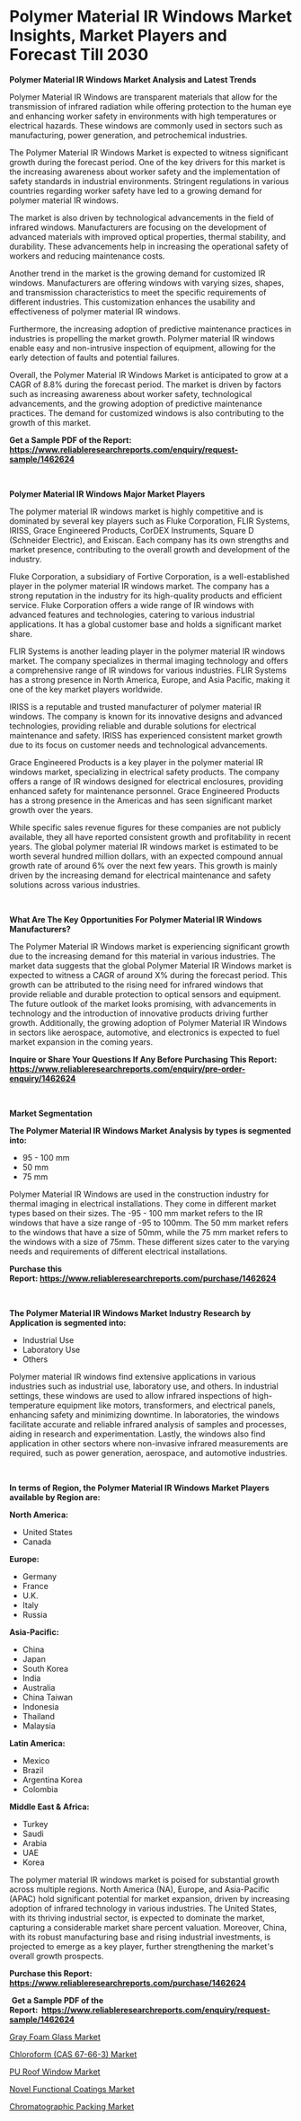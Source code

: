 <p><h1>Polymer Material IR Windows Market Insights, Market Players and Forecast Till 2030</h1></p><p><strong>Polymer Material IR Windows Market Analysis and Latest Trends</strong></p>
<p><p>Polymer Material IR Windows are transparent materials that allow for the transmission of infrared radiation while offering protection to the human eye and enhancing worker safety in environments with high temperatures or electrical hazards. These windows are commonly used in sectors such as manufacturing, power generation, and petrochemical industries.</p><p>The Polymer Material IR Windows Market is expected to witness significant growth during the forecast period. One of the key drivers for this market is the increasing awareness about worker safety and the implementation of safety standards in industrial environments. Stringent regulations in various countries regarding worker safety have led to a growing demand for polymer material IR windows.</p><p>The market is also driven by technological advancements in the field of infrared windows. Manufacturers are focusing on the development of advanced materials with improved optical properties, thermal stability, and durability. These advancements help in increasing the operational safety of workers and reducing maintenance costs.</p><p>Another trend in the market is the growing demand for customized IR windows. Manufacturers are offering windows with varying sizes, shapes, and transmission characteristics to meet the specific requirements of different industries. This customization enhances the usability and effectiveness of polymer material IR windows.</p><p>Furthermore, the increasing adoption of predictive maintenance practices in industries is propelling the market growth. Polymer material IR windows enable easy and non-intrusive inspection of equipment, allowing for the early detection of faults and potential failures.</p><p>Overall, the Polymer Material IR Windows Market is anticipated to grow at a CAGR of 8.8% during the forecast period. The market is driven by factors such as increasing awareness about worker safety, technological advancements, and the growing adoption of predictive maintenance practices. The demand for customized windows is also contributing to the growth of this market.</p></p>
<p><strong>Get a Sample PDF of the Report:&nbsp; <a href="https://www.reliableresearchreports.com/enquiry/request-sample/1462624">https://www.reliableresearchreports.com/enquiry/request-sample/1462624</a></strong></p>
<p>&nbsp;</p>
<p><strong>Polymer Material IR Windows Major Market Players</strong></p>
<p><p>The polymer material IR windows market is highly competitive and is dominated by several key players such as Fluke Corporation, FLIR Systems, IRISS, Grace Engineered Products, CorDEX Instruments, Square D (Schneider Electric), and Exiscan. Each company has its own strengths and market presence, contributing to the overall growth and development of the industry.</p><p>Fluke Corporation, a subsidiary of Fortive Corporation, is a well-established player in the polymer material IR windows market. The company has a strong reputation in the industry for its high-quality products and efficient service. Fluke Corporation offers a wide range of IR windows with advanced features and technologies, catering to various industrial applications. It has a global customer base and holds a significant market share.</p><p>FLIR Systems is another leading player in the polymer material IR windows market. The company specializes in thermal imaging technology and offers a comprehensive range of IR windows for various industries. FLIR Systems has a strong presence in North America, Europe, and Asia Pacific, making it one of the key market players worldwide.</p><p>IRISS is a reputable and trusted manufacturer of polymer material IR windows. The company is known for its innovative designs and advanced technologies, providing reliable and durable solutions for electrical maintenance and safety. IRISS has experienced consistent market growth due to its focus on customer needs and technological advancements.</p><p>Grace Engineered Products is a key player in the polymer material IR windows market, specializing in electrical safety products. The company offers a range of IR windows designed for electrical enclosures, providing enhanced safety for maintenance personnel. Grace Engineered Products has a strong presence in the Americas and has seen significant market growth over the years.</p><p>While specific sales revenue figures for these companies are not publicly available, they all have reported consistent growth and profitability in recent years. The global polymer material IR windows market is estimated to be worth several hundred million dollars, with an expected compound annual growth rate of around 6% over the next few years. This growth is mainly driven by the increasing demand for electrical maintenance and safety solutions across various industries.</p></p>
<p>&nbsp;</p>
<p><strong>What Are The Key Opportunities For Polymer Material IR Windows Manufacturers?</strong></p>
<p><p>The Polymer Material IR Windows market is experiencing significant growth due to the increasing demand for this material in various industries. The market data suggests that the global Polymer Material IR Windows market is expected to witness a CAGR of around X% during the forecast period. This growth can be attributed to the rising need for infrared windows that provide reliable and durable protection to optical sensors and equipment. The future outlook of the market looks promising, with advancements in technology and the introduction of innovative products driving further growth. Additionally, the growing adoption of Polymer Material IR Windows in sectors like aerospace, automotive, and electronics is expected to fuel market expansion in the coming years.</p></p>
<p><strong>Inquire or Share Your Questions If Any Before Purchasing This Report: <a href="https://www.reliableresearchreports.com/enquiry/pre-order-enquiry/1462624">https://www.reliableresearchreports.com/enquiry/pre-order-enquiry/1462624</a></strong></p>
<p>&nbsp;</p>
<p><strong>Market Segmentation</strong></p>
<p><strong>The Polymer Material IR Windows Market Analysis by types is segmented into:</strong></p>
<p><ul><li>95 - 100 mm</li><li>50 mm</li><li>75 mm</li></ul></p>
<p><p>Polymer Material IR Windows are used in the construction industry for thermal imaging in electrical installations. They come in different market types based on their sizes. The -95 - 100 mm market refers to the IR windows that have a size range of -95 to 100mm. The 50 mm market refers to the windows that have a size of 50mm, while the 75 mm market refers to the windows with a size of 75mm. These different sizes cater to the varying needs and requirements of different electrical installations.</p></p>
<p><strong>Purchase this Report:&nbsp;<a href="https://www.reliableresearchreports.com/purchase/1462624">https://www.reliableresearchreports.com/purchase/1462624</a></strong></p>
<p>&nbsp;</p>
<p><strong>The Polymer Material IR Windows Market Industry Research by Application is segmented into:</strong></p>
<p><ul><li>Industrial Use</li><li>Laboratory Use</li><li>Others</li></ul></p>
<p><p>Polymer material IR windows find extensive applications in various industries such as industrial use, laboratory use, and others. In industrial settings, these windows are used to allow infrared inspections of high-temperature equipment like motors, transformers, and electrical panels, enhancing safety and minimizing downtime. In laboratories, the windows facilitate accurate and reliable infrared analysis of samples and processes, aiding in research and experimentation. Lastly, the windows also find application in other sectors where non-invasive infrared measurements are required, such as power generation, aerospace, and automotive industries.</p></p>
<p>&nbsp;</p>
<p><strong>In terms of Region, the Polymer Material IR Windows Market Players available by Region are:</strong></p>
<p>
    <p> <strong> North America: </strong>
        <ul>
            <li>United States</li>
            <li>Canada</li>
        </ul>
        </p> 
    <p> <strong> Europe: </strong>
        <ul>
            <li>Germany</li>
            <li>France</li>
            <li>U.K.</li>
            <li>Italy</li>
            <li>Russia</li>
        </ul>
        </p> 
    <p> <strong> Asia-Pacific: </strong>
        <ul>
            <li>China</li>
            <li>Japan</li>
            <li>South Korea</li>
            <li>India</li>
            <li>Australia</li>
            <li>China Taiwan</li>
            <li>Indonesia</li>
            <li>Thailand</li>
            <li>Malaysia</li>
        </ul>
        </p> 
    <p> <strong> Latin America: </strong>
        <ul>
            <li>Mexico</li>
            <li>Brazil</li>
            <li>Argentina Korea</li>
            <li>Colombia</li>
        </ul>
        </p> 
    <p> <strong> Middle East & Africa: </strong>
        <ul>
            <li>Turkey</li>
            <li>Saudi</li>
            <li>Arabia</li>
            <li>UAE</li>
            <li>Korea</li>
        </ul>
    </p>
    </p>
<p><p>The polymer material IR windows market is poised for substantial growth across multiple regions. North America (NA), Europe, and Asia-Pacific (APAC) hold significant potential for market expansion, driven by increasing adoption of infrared technology in various industries. The United States, with its thriving industrial sector, is expected to dominate the market, capturing a considerable market share percent valuation. Moreover, China, with its robust manufacturing base and rising industrial investments, is projected to emerge as a key player, further strengthening the market's overall growth prospects.</p></p>
<p><strong>Purchase this Report: <a href="https://www.reliableresearchreports.com/purchase/1462624">https://www.reliableresearchreports.com/purchase/1462624</a></strong></p>
<p>&nbsp;<strong>Get a Sample PDF of the Report:&nbsp;&nbsp;<a href="https://www.reliableresearchreports.com/enquiry/request-sample/1462624">https://www.reliableresearchreports.com/enquiry/request-sample/1462624</a></strong></p>
<p><strong></strong></p>
<p><p><a href="https://github.com/dringals/Market-Research-Report-List-1/blob/main/gray-foam-glass-market.md">Gray Foam Glass Market</a></p><p><a href="https://github.com/Paul14Anderson63/Market-Research-Report-List-1/blob/main/chloroform-cas-67-66-3-market.md">Chloroform (CAS 67-66-3) Market</a></p><p><a href="https://github.com/gaydyna/Market-Research-Report-List-1/blob/main/pu-roof-window-market.md">PU Roof Window Market</a></p><p><a href="https://github.com/tamvrosiya/Market-Research-Report-List-1/blob/main/novel-functional-coatings-market.md">Novel Functional Coatings Market</a></p><p><a href="https://github.com/aasishrp01/Market-Research-Report-List-1/blob/main/chromatographic-packing-market.md">Chromatographic Packing Market</a></p></p>